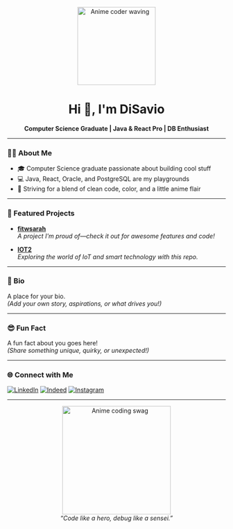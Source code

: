 <!--
👋 Hi there! I'm DiSavio
-->

<p align="center">
  <img src="https://i.imgur.com/8Km9tLL.gif" width="180px" alt="Anime coder waving"/>
</p>

<h1 align="center">Hi 👋, I'm DiSavio</h1>
<p align="center">
  <b>Computer Science Graduate | Java & React Pro | DB Enthusiast</b>
</p>

---

### 🧑‍💻 About Me

- 🎓 Computer Science graduate passionate about building cool stuff
- 💻 Java, React, Oracle, and PostgreSQL are my playgrounds
- 🌈 Striving for a blend of clean code, color, and a little anime flair

---

### 🚀 Featured Projects

- [**fitwsarah**](https://github.com/DiSavio/fitwsarah)  
  _A project I'm proud of—check it out for awesome features and code!_

- [**IOT2**](https://github.com/DiSavio/IOT2)  
  _Exploring the world of IoT and smart technology with this repo._

---

### 👾 Bio

A place for your bio.  
*(Add your own story, aspirations, or what drives you!)*

---

### 😎 Fun Fact

A fun fact about you goes here!  
*(Share something unique, quirky, or unexpected!)*

---

### 🌐 Connect with Me

[![LinkedIn](https://img.shields.io/badge/LinkedIn-blue?logo=linkedin)](YOUR_LINKEDIN_URL)
[![Indeed](https://img.shields.io/badge/Indeed-003A9B?logo=indeed&logoColor=white)](YOUR_INDEED_URL)
[![Instagram](https://img.shields.io/badge/Instagram-E4405F?logo=instagram&logoColor=white)](YOUR_INSTAGRAM_URL)

<!-- Add more social/professional links above as needed -->

---

<p align="center">
  <img src="https://media.giphy.com/media/LMt9638dO8dftAjtco/giphy.gif" width="250px" alt="Anime coding swag"/>
  <br>
  <i>“Code like a hero, debug like a sensei.”</i>
</p>

<!--
Minimalist, colorful, and anime-inspired - just like my code!
-->
